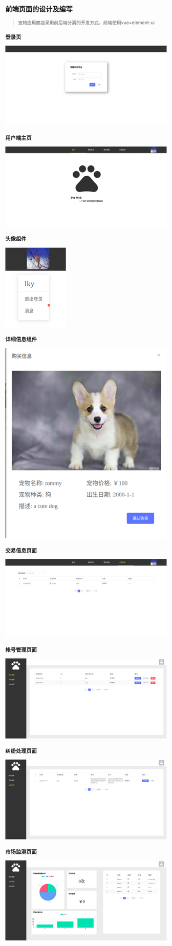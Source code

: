 ## 前端页面的设计及编写

> 宠物应用商店采用前后端分离的开发方式，前端使用vue+element-ui

### 登录页
![](./assets/p1.png)

### 用户端主页
![](./assets/p2.png)

### 头像组件
![](./assets/p3.png)

### 详细信息组件
![](./assets/p4.png)

### 交易信息页面
![](./assets/p5.png)

### 帐号管理页面
![](./assets/p6.png)

### 纠纷处理页面
![](./assets/p7.png)

### 市场监测页面
![](./assets/p8.png)